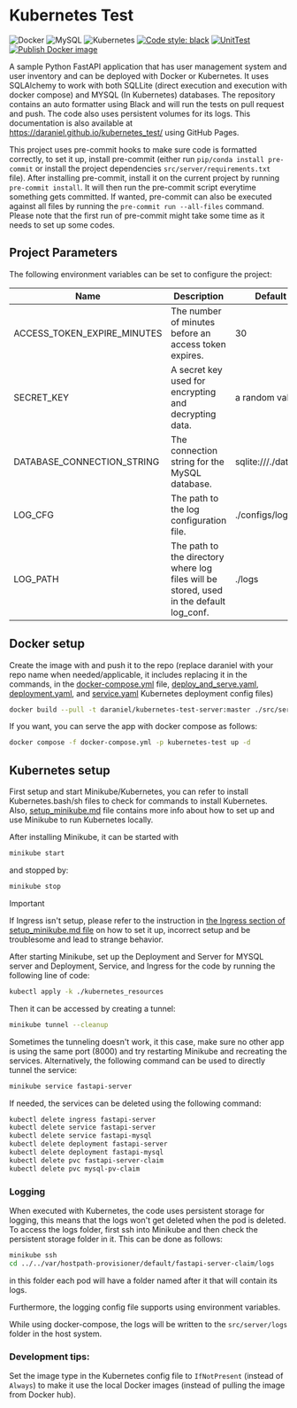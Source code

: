 # Kubernetes Test

![Docker](https://img.shields.io/badge/docker-%230db7ed.svg?style=for-the-badge&logo=docker&logoColor=white)
![MySQL](https://img.shields.io/badge/mysql-%2300f.svg?style=for-the-badge&logo=mysql&logoColor=white)
![Kubernetes](https://img.shields.io/badge/kubernetes-%23326ce5.svg?style=for-the-badge&logo=kubernetes&logoColor=white)
[![Code style: black](https://img.shields.io/badge/code%20style-black-000000.svg)](https://github.com/psf/black)
[![UnitTest](https://github.com/Daraniel/kubernetes_test/actions/workflows/unittest.yml/badge.svg)](https://github.com/Daraniel/kubernetes_test/actions/workflows/unittest.yml)
[![Publish Docker image](https://github.com/Daraniel/kubernetes_test/actions/workflows/docker-publish.yml/badge.svg)](https://github.com/Daraniel/kubernetes_test/actions/workflows/docker-publish.yml)

A sample Python FastAPI application that has user management system and user inventory and can be deployed with Docker
or Kubernetes. It uses SQLAlchemy to work with both SQLLite (direct execution and execution with docker compose) and
MYSQL (In Kubernetes) databases. The repository contains an auto formatter using Black and will run the tests on pull
request and push. The code also uses persistent volumes for its logs. This documentation is also available
at https://daraniel.github.io/kubernetes_test/ using GitHub Pages.

This project uses pre-commit hooks to make sure code is formatted correctly, to set it up, install pre-commit (either
run `pip/conda install pre-commit` or install the project dependencies `src/server/requirements.txt` file). After
installing pre-commit, install it on the current project by running `pre-commit install`. It will then run the
pre-commit script everytime something gets committed. If wanted, pre-commit can also be executed against all files by
running the `pre-commit run --all-files` command. Please note that the first run of pre-commit might take some time as
it needs to set up some codes.

## Project Parameters

The following environment variables can be set to configure the project:

| Name                        | Description                                                                             | Default Value           |
|-----------------------------|-----------------------------------------------------------------------------------------|-------------------------|
| ACCESS_TOKEN_EXPIRE_MINUTES | The number of minutes before an access token expires.                                   | 30                      |
| SECRET_KEY                  | A secret key used for encrypting and decrypting data.                                   | a random value          |
| DATABASE_CONNECTION_STRING  | The connection string for the MySQL database.                                           | sqlite:///./database.db |
| LOG_CFG                     | The path to the log configuration file.                                                 | ./configs/log_conf.yaml |
| LOG_PATH                    | The path to the directory where log files will be stored, used in the default log_conf. | ./logs                  |

## Docker setup

Create the image with and push it to the repo (replace daraniel with your repo name when needed/applicable, it includes
replacing it in the commands, in the [docker-compose.yml](docker-compose.yml)
file, [deploy_and_serve.yaml](kubernetes_resources/deploy_and_serve.yaml), [deployment.yaml](kubernetes_resources/deployment.yaml),
and [service.yaml](service.yaml) Kubernetes
deployment config files)

```bash
docker build --pull -t daraniel/kubernetes-test-server:master ./src/server --push
```

If you want, you can serve the app with docker compose as follows:

```bash
docker compose -f docker-compose.yml -p kubernetes-test up -d
```

## Kubernetes setup

First setup and start Minikube/Kubernetes, you can refer to install Kubernetes.bash/sh files to check for commands to
install Kubernetes. Also, [setup_minikube.md](setup_minikube.md) file contains more info about how to set up and use
Minikube to run Kubernetes locally.

After installing Minikube, it can be started with

```bash
minikube start
```

and stopped by:

```bash
minikube stop
```

> [!IMPORTANT]  
> If Ingress isn't setup, please refer to the instruction
> in [the Ingress section of setup_minikube.md file](setup_minikube.md#ingress) on how to set it up, incorrect setup and
> be troublesome and lead to strange behavior.


After starting Minikube, set up the Deployment and Server for MYSQL server and Deployment, Service, and Ingress for the
code by running the following line of code:

```bash
kubectl apply -k ./kubernetes_resources
```

Then it can be accessed by creating a tunnel:

```bash
minikube tunnel --cleanup
```

Sometimes the tunneling doesn't work, it this case, make sure no other app is using the same port (8000) and try
restarting Minikube and recreating the services.
Alternatively, the following command can be used to directly tunnel the service:

```bash
minikube service fastapi-server
```

If needed, the services can be deleted using the following command:

```bash
kubectl delete ingress fastapi-server
kubectl delete service fastapi-server
kubectl delete service fastapi-mysql
kubectl delete deployment fastapi-server
kubectl delete deployment fastapi-mysql
kubectl delete pvc fastapi-server-claim
kubectl delete pvc mysql-pv-claim
```

### Logging

When executed with Kubernetes, the code uses persistent storage for logging, this means that the logs won't get deleted
when the pod is deleted. To access the logs folder, first ssh into Minikube and then check the persistent storage folder
in it. This can be done as follows:

```bash
minikube ssh
cd ../../var/hostpath-provisioner/default/fastapi-server-claim/logs
```

in this folder each pod will have a folder named after it that will contain its logs.

Furthermore, the logging config file supports using environment variables.

While using docker-compose, the logs will be written to the `src/server/logs` folder in the host system.

### Development tips:

Set the image type in the Kubernetes config file to `IfNotPresent` (instead of `Always`) to make it use the local Docker
images (instead of pulling the image from Docker hub).
